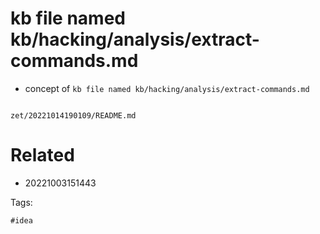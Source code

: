 # kb file named kb/hacking/analysis/extract-commands.md

- concept of `kb file named kb/hacking/analysis/extract-commands.md`

```
```

` zet/20221014190109/README.md `

# Related

- 20221003151443

Tags:

    #idea
